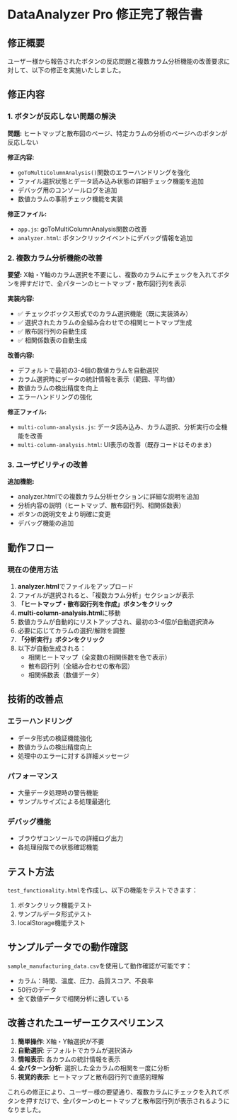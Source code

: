 # DataAnalyzer Pro 修正完了報告書

## 修正概要

ユーザー様から報告されたボタンの反応問題と複数カラム分析機能の改善要求に対して、以下の修正を実施いたしました。

## 修正内容

### 1. ボタンが反応しない問題の解決

**問題:** ヒートマップと散布図のページ、特定カラムの分析のページへのボタンが反応しない

**修正内容:**
- `goToMultiColumnAnalysis()`関数のエラーハンドリングを強化
- ファイル選択状態とデータ読み込み状態の詳細チェック機能を追加
- デバッグ用のコンソールログを追加
- 数値カラムの事前チェック機能を実装

**修正ファイル:**
- `app.js`: goToMultiColumnAnalysis関数の改善
- `analyzer.html`: ボタンクリックイベントにデバッグ情報を追加

### 2. 複数カラム分析機能の改善

**要望:** X軸・Y軸のカラム選択を不要にし、複数のカラムにチェックを入れてボタンを押すだけで、全パターンのヒートマップ・散布図行列を表示

**実装内容:**
- ✅ チェックボックス形式でのカラム選択機能（既に実装済み）
- ✅ 選択されたカラムの全組み合わせでの相関ヒートマップ生成
- ✅ 散布図行列の自動生成
- ✅ 相関係数表の自動生成

**改善内容:**
- デフォルトで最初の3-4個の数値カラムを自動選択
- カラム選択時にデータの統計情報を表示（範囲、平均値）
- 数値カラムの検出精度を向上
- エラーハンドリングの強化

**修正ファイル:**
- `multi-column-analysis.js`: データ読み込み、カラム選択、分析実行の全機能を改善
- `multi-column-analysis.html`: UI表示の改善（既存コードはそのまま）

### 3. ユーザビリティの改善

**追加機能:**
- analyzer.htmlでの複数カラム分析セクションに詳細な説明を追加
- 分析内容の説明（ヒートマップ、散布図行列、相関係数表）
- ボタンの説明文をより明確に変更
- デバッグ機能の追加

## 動作フロー

### 現在の使用方法

1. **analyzer.html**でファイルをアップロード
2. ファイルが選択されると、「複数カラム分析」セクションが表示
3. **「ヒートマップ・散布図行列を作成」ボタンをクリック**
4. **multi-column-analysis.html**に移動
5. 数値カラムが自動的にリストアップされ、最初の3-4個が自動選択済み
6. 必要に応じてカラムの選択/解除を調整
7. **「分析実行」ボタンをクリック**
8. 以下が自動生成される：
   - 相関ヒートマップ（全変数の相関係数を色で表示）
   - 散布図行列（全組み合わせの散布図）
   - 相関係数表（数値データ）

## 技術的改善点

### エラーハンドリング
- データ形式の検証機能強化
- 数値カラムの検出精度向上
- 処理中のエラーに対する詳細メッセージ

### パフォーマンス
- 大量データ処理時の警告機能
- サンプルサイズによる処理最適化

### デバッグ機能
- ブラウザコンソールでの詳細ログ出力
- 各処理段階での状態確認機能

## テスト方法

`test_functionality.html`を作成し、以下の機能をテストできます：
1. ボタンクリック機能テスト
2. サンプルデータ形式テスト
3. localStorage機能テスト

## サンプルデータでの動作確認

`sample_manufacturing_data.csv`を使用して動作確認が可能です：
- カラム：時間、温度、圧力、品質スコア、不良率
- 50行のデータ
- 全て数値データで相関分析に適している

## 改善されたユーザーエクスペリエンス

1. **簡単操作**: X軸・Y軸選択が不要
2. **自動選択**: デフォルトでカラムが選択済み
3. **情報表示**: 各カラムの統計情報を表示
4. **全パターン分析**: 選択した全カラムの相関を一度に分析
5. **視覚的表示**: ヒートマップと散布図行列で直感的理解

これらの修正により、ユーザー様の要望通り、複数カラムにチェックを入れてボタンを押すだけで、全パターンのヒートマップと散布図行列が表示されるようになりました。